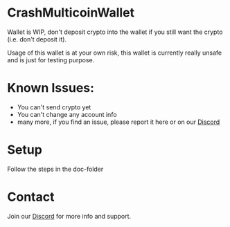 # CrashMulticoinWallet
Wallet is WIP, don't deposit crypto into the wallet if you still want the crypto (i.e. don't deposit it).

Usage of this wallet is at your own risk, this wallet is currently really unsafe and is just for testing purpose.
# Known Issues:
- You can't send crypto yet
- You can't change any account info
- many more, if you find an issue, please report it here or on our 
  <a href="https://discord.gg/NbW6JVvxY7">Discord</a>

# Setup
Follow the steps in the doc-folder

# Contact
Join our <a href="https://discord.gg/NbW6JVvxY7">Discord</a> for more info and support.